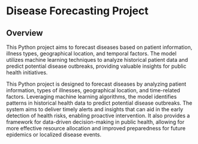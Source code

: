 # Disease Forecasting Project

## Overview

This Python project aims to forecast diseases based on patient information, illness types, geographical location, and temporal factors. 
The model utilizes machine learning techniques to analyze historical patient data and predict potential disease outbreaks, providing valuable insights for public health initiatives.

This Python project is designed to forecast diseases by analyzing patient information, types of illnesses, geographical location, and time-related factors. Leveraging machine learning algorithms, the model identifies patterns in historical health data to predict potential disease outbreaks. The system aims to deliver timely alerts and insights that can aid in the early detection of health risks, enabling proactive intervention. It also provides a framework for data-driven decision-making in public health, allowing for more effective resource allocation and improved preparedness for future epidemics or localized disease events.